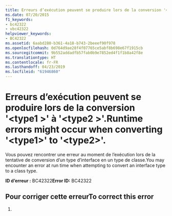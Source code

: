 ```yaml
---
title: Erreurs d’exécution peuvent se produire lors de la conversion '<type1>'en'<type2>'.
ms.date: 07/20/2015
f1_keywords:
- bc42322
- vbc42322
helpviewer_keywords:
- BC42322
ms.assetid: 6aabd280-b361-4a18-b743-2beeef90f978
ms.openlocfilehash: 0d764d9ae28f4f07765ce5abf8b698e67f1915cb
ms.sourcegitcommit: 9b552addadfb57fab0b9e7852ed4f1f1b8a42f8e
ms.translationtype: HT
ms.contentlocale: fr-FR
ms.lasthandoff: 04/23/2019
ms.locfileid: "61946860"
---
```

# <a name="runtime-errors-might-occur-when-converting-type1-to-type2"></a><span data-ttu-id="63ccb-102">Erreurs d’exécution peuvent se produire lors de la conversion '\<type1 >' à '\<type2 >'.</span><span class="sxs-lookup"><span data-stu-id="63ccb-102">Runtime errors might occur when converting '\<type1>' to '\<type2>'.</span></span>
<span data-ttu-id="63ccb-103">Vous pouvez rencontrer une erreur au moment de l’exécution lors de la tentative de conversion d’un type d’interface en un type de classe.</span><span class="sxs-lookup"><span data-stu-id="63ccb-103">You may encounter an error at run time when attempting to convert an interface type to a class type.</span></span>  
  
 <span data-ttu-id="63ccb-104">**ID d’erreur :** BC42322</span><span class="sxs-lookup"><span data-stu-id="63ccb-104">**Error ID:** BC42322</span></span>  
  
## <a name="to-correct-this-error"></a><span data-ttu-id="63ccb-105">Pour corriger cette erreur</span><span class="sxs-lookup"><span data-stu-id="63ccb-105">To correct this error</span></span>  
  
1.
